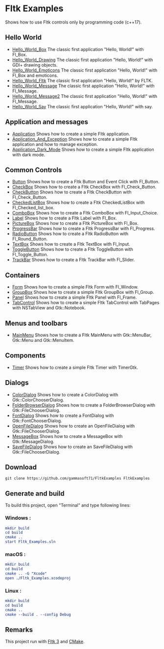
# Fltk Examples

Shows how to use Fltk controls only by programming code (c++17).

## Hello World

* [Hello_World_Box](src/Hello_Worlds/Hello_World_Box) The classic first application "Hello, World!" with Fl_Box.
* [Hello_World_Drawing](src/Hello_Worlds/Hello_World_Drawing) The classic first application "Hello, World!" with GDI+ drawing objects.
* [Hello_World_Emoticons](src/Hello_Worlds/Hello_World_Emoticons) The classic first application "Hello, World!" with Fl_Box and emoticons.
* [Hello_World_Fltk](src/Hello_Worlds/Hello_World_Fltk) The classic first application "Hello, World!" by FLTK.
* [Hello_World_Message](src/Hello_Worlds/Hello_World_Message) The classic first application "Hello, World!" with Fl_Message.
* [Hello_World_Message2](src/Hello_Worlds/Hello_World_Message2) The classic first application "Hello, World!" with Fl_Message.
* [Hello_World_Say](src/Hello_Worlds/Hello_World_Say) The classic first application "Hello, World!" with say.

## Application and messages

* [Application](src/Application) Shows how to create a simple Fltk application.
* [Application_And_Exception](src/Application_And_Exception) Shows how to create a simple Fltk application and how to manage exception.
* [Application_Dark_Mode](src/Application_Dark_Mode) Shows how to create a simple Fltk application with dark mode.

## Common Controls

* [Button](src/Button) Shows how to create a Fltk Button and Event Click with Fl_Button.
* [CheckBox](src/CheckBox) Shows how to create a Fltk CheckBox with Fl_Check_Button.
* [CheckButton](src/CheckButton) Shows how to create a Fltk CheckButton with Fl_Check_Button.
* [CheckedListBox](src/CheckedListBox) Shows how to create a Fltk CheckedListBox with Fl_Checked_list_box.
* [ComboBox](src/ComboBox) Shows how to create a Fltk ComboBox with Fl_Input_Choice.
* [Label](src/Label) Shows how to create a Fltk Label with Fl_Box.
* [PictureBox](src/PictureBox) Shows how to create a Fltk PictureBox with Fl_Box.
* [ProgressBar](src/ProgressBar) Shows how to create a Fltk ProgressBar with Fl_Progress.
* [RadioButton](src/RadioButton) Shows how to create a Fltk RadioButton with Fl_Round_Button.
* [TextBox](src/TextBox) Shows how to create a Fltk TextBox with Fl_Input.
* [ToggleButton](src/ToggleButton) Shows how to create a Fltk ToggleButton with Fl_Toggle_Button.
* [TrackBar](src/TrackBar) Shows how to create a Fltk TrackBar with Fl_Slider.

## Containers

* [Form](src/Form) Shows how to create a simple Fltk Form with Fl_Window.
* [GroupBox](src/GroupBox) Shows how to create a simple Fltk GroupBox with Fl_Group.
* [Panel](src/Panel) Shows how to create a simple Fltk Panel with Fl_Frame.
* [TabControl](src/TabControl) Shows how to create a simple Fltk TabControl with TabPages with NSTabView and Gtk::Notebook.

## Menus and toolbars

* [MainMenu](src/MainMenu) Shows how to create a Fltk MainMenu with Gtk::MenuBar, Gtk::Menu and Gtk::MenuItem.

## Components

* [Timer](src/Timer) Shows how to create a simple Fltk Timer with TimerGtk.

## Dialogs

* [ColorDialog](src/ColorDialog) Shows how to create a ColorDialog with Gtk::ColorChooserDialog.
* [FolderBrowserDialog](src/FolderBrowserDialog) Shows how to create a FolderBrowserDialog with Gtk::FileChooserDialog.
* [FontDialog](src/FontDialog) Shows how to create a FontDialog with Gtk::FontChooserDialog.
* [OpenFileDialog](src/OpenFileDialog) Shows how to create an OpenFileDialog with Gtk::FileChooserDialog.
* [MessageBox](src/MessageBox) Shows how to create a MessageBox with Gtk::MessageDialog.
* [SaveFileDialog](src/SaveFileDialog) Shows how to create an SaveFileDialog with Gtk::FileChooserDialog.

## Download

``` shell
git clone https://github.com/gammasoft71/FltkExamples FltkExamples
```

## Generate and build

To build this project, open "Terminal" and type following lines:

### Windows :

``` cmake
mkdir build
cd build
cmake .. 
start Fltk_Examples.sln
```

### macOS :

``` cmake
mkdir build
cd build
cmake .. -G "Xcode"
open ./Fltk_Examples.xcodeproj
```


### Linux :

``` cmake
mkdir build
cd build
cmake .. 
cmake --build . --config Debug
```

## Remarks

This project run with [Fltk 3](https://www.Fltk.org) and [CMake](https://cmake.org).
